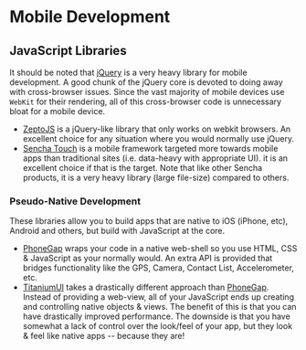 # Mobile Development

## JavaScript Libraries

It should be noted that [jQuery] is a very heavy library for mobile development.  A good chunk of the jQuery core is devoted to doing away with cross-browser issues.  Since the vast majority of mobile devices use `WebKit` for their rendering, all of this cross-browser code is unnecessary bloat for a mobile device.

- [ZeptoJS] is a jQuery-like library that only works on webkit browsers.  An excellent choice for any situation where you would normally use jQuery.
- [Sencha Touch] is a mobile framework targeted more towards mobile apps than traditional sites (i.e. data-heavy with appropriate UI).  it is an excellent choice if that is the target.  Note that like other Sencha products, it is a very heavy library (large file-size) compared to others.

### Pseudo-Native Development

These libraries allow you to build apps that are native to iOS (iPhone, etc), Android and others, but build with JavaScript at the core.

- [PhoneGap] wraps your code in a native web-shell so you use HTML, CSS & JavaScript as your normally would.  An extra API is provided that bridges functionality like the GPS, Camera, Contact List, Accelerometer, etc.
- [TitaniumUI] takes a drastically different approach than [PhoneGap].  Instead of providing a web-view, all of your JavaScript ends up creating and controlling native objects & views.  The benefit of this is that you can have drastically improved performance.  The downside is that you have somewhat a lack of control over the look/feel of your app, but they look & feel like native apps -- because they are!

[jquery]:       http://www.jquery.com
[zeptojs]:      http://zeptojs.com/
[sencha touch]: http://www.sencha.com/products/touch/
[phonegap]:     http://www.phonegap.com/
[titaniumui]:   http://www.appcelerator.com/